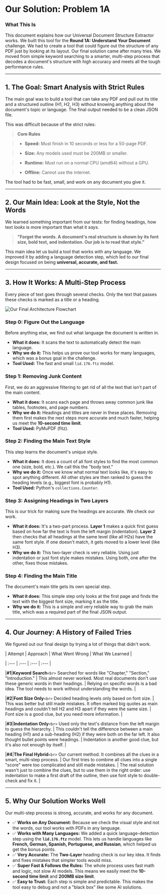 # **Our Solution: Problem 1A**

### **What This Is**

This document explains how our Universal Document Structure Extractor works. We built this tool for the **Round 1A: Understand Your Document** challenge. We had to create a tool that could figure out the structure of any PDF just by looking at its layout. Our final solution came after many tries. We moved from simple keyword searching to a smarter, multi-step process that decodes a document's structure with high accuracy and meets all the tough performance rules.

---

## **1. The Goal: Smart Analysis with Strict Rules**

The main goal was to build a tool that can take any PDF and pull out its title and a structured outline (H1, H2, H3) without knowing anything about the document's topic or language. The final output needed to be a clean JSON file.

This was difficult because of the strict rules:

> **Core Rules**

> * **Speed:** Must finish in 10 seconds or less for a 50-page PDF.

> * **Size:** Any models used must be 200MB or smaller.

> * **Runtime:** Must run on a normal CPU (amd64) without a GPU.

> * **Offline:** Cannot use the internet.

The tool had to be fast, small, and work on any document you give it.

---

## **2. Our Main Idea: Look at the Style, Not the Words**

We learned something important from our tests: for finding headings, how text *looks* is more important than what it *says*.

> **"Forget the words. A document's real structure is shown by its font size, bold text, and indentation. Our job is to read that style."**

This main idea let us build a tool that works with any language. We improved it by adding a language detection step, which led to our final design focused on being **universal, accurate, and fast.**

---

## **3. How It Works: A Multi-Step Process**

Every piece of text goes through several checks. Only the text that passes these checks is marked as a title or a heading.

![Our Final Architecture Flowchart](./1a_solution/git_1a.png)

### **Step 0: Figure Out the Language**

Before anything else, we find out what language the document is written in.

* **What it does:** It scans the text to automatically detect the main language.
* **Why we do it:** This helps us prove our tool works for many languages, which was a bonus goal in the challenge.
* **Tool Used:** The fast and small `lid.176.ftz` model.

### **Step 1: Removing Junk Content**

First, we do an aggressive filtering to get rid of all the text that isn't part of the main content.

* **What it does:** It scans each page and throws away common junk like tables, footnotes, and page numbers.
* **Why we do it:** Headings and titles are never in these places. Removing them first makes the next steps more accurate and much faster, helping us meet the **10-second time limit**.
* **Tool Used:** PyMuPDF (fitz).

### **Step 2: Finding the Main Text Style**

This step learns the document's unique style.

* **What it does:** It does a count of all font styles to find the most common one (size, bold, etc.). We call this the "body text."
* **Why we do it:** Once we know what normal text looks like, it's easy to spot anything different. All other styles are then ranked to guess the heading levels (e.g., biggest font is probably H1).
* **Tool Used:** Python's `collections.Counter`.

### **Step 3: Assigning Headings in Two Layers**

This is our trick for making sure the headings are accurate. We check our work.

* **What it does:** It's a two-part process. **Layer 1** makes a quick first guess based on how far the text is from the left margin (indentation). **Layer 2** then checks that all headings at the same level (like all H2s) have the same font style. If one doesn't match, it gets moved to a lower level (like H3).
* **Why we do it:** This two-layer check is very reliable. Using just indentation or just font style makes mistakes. Using both, one after the other, fixes those mistakes.

### **Step 4: Finding the Main Title**

The document's main title gets its own special step.

* **What it does:** This simple step only looks at the first page and finds the text with the biggest font size, marking it as the title.
* **Why we do it:** This is a simple and very reliable way to grab the main title, which was a required part of the final JSON output.

---

## **4. Our Journey: A History of Failed Tries**

We figured out our final design by trying a lot of things that didn't work.

| Attempt | Approach | What Went Wrong | What We Learned |

| :--- | :--- | :--- | :--- |

|**#1**|**Keyword Search**`<br>` Searched for words like "Chapter," "Section," "Introduction." | This almost never worked. Most real documents don't use these generic words in their headings. | Relying on specific words is a bad idea. The tool needs to work without understanding the words. |

|**#2**|**Font Size Only**`<br>` Decided heading levels only based on font size. | This was better but still made mistakes. It often marked big quotes as main headings and couldn't tell H2 and H3 apart if they were the same size. | Font size is a good clue, but you need more information. |

|**#3**|**Indentation Only**`<br>` Used only the text's distance from the left margin to guess the hierarchy. | This couldn't tell the difference between a main heading (H1) and a sub-heading (H2) if they were both on the far left. It also thought bullet points were headings. | Indentation is another good clue, but it's also not enough by itself. |

|**#4**|**The Final Hybrid**`<br>` Our current method. It combines all the clues in a smart, multi-step process. | Our first tries to combine all clues into a single "score" were too complicated and still made mistakes. | The real solution wasn't just to combine the clues, but to use them in the right order: use indentation to make a first draft of the outline, then use font style to double-check and fix it. |

---

## **5. Why Our Solution Works Well**

Our multi-step process is strong, accurate, and works for any document.

* ✅ **Works on Any Document:** Because we check the visual style and not the words, our tool works with PDFs in any language.
* ✅ **Works with Many Languages:** We added a quick language-detection step using the **`lid.176.ftz`** model. This lets us handle languages like **French, German, Spanish, Portuguese, and Russian**, which helped us get the bonus points.
* ✅ **Very Accurate:** The **Two-Layer** heading check is our key idea. It finds and fixes mistakes that simpler tools would miss.
* ✅ **Super Fast & Follows the Rules:** The whole process uses fast math and logic, not slow AI models. This means we easily meet the **10-second time limit** and **200MB size limit**.
* ✅ **Easy to Trust:** Each step is simple and predictable. This makes the tool easy to debug and not a "black box" like some AI solutions.

